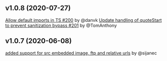 ## v1.0.8 (2020-07-27)

[Allow default imports in TS #200](https://github.com/leizongmin/js-xss/pull/200) by @danvk
[Update handling of quoteStart to prevent sanitization bypass #201](https://github.com/leizongmin/js-xss/pull/201) by @TomAnthony

## v1.0.7 (2020-06-08)

[added support for src embedded image, ftp and relative urls](https://github.com/leizongmin/js-xss/pull/189) by @sijanec
